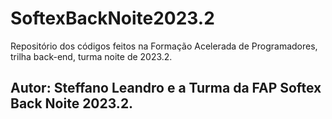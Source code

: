# SoftexBackNoite2023.2
Repositório dos códigos feitos na Formação Acelerada de Programadores, trilha back-end, turma noite de 2023.2.

## Autor: Steffano Leandro e a Turma da FAP Softex Back Noite 2023.2.
